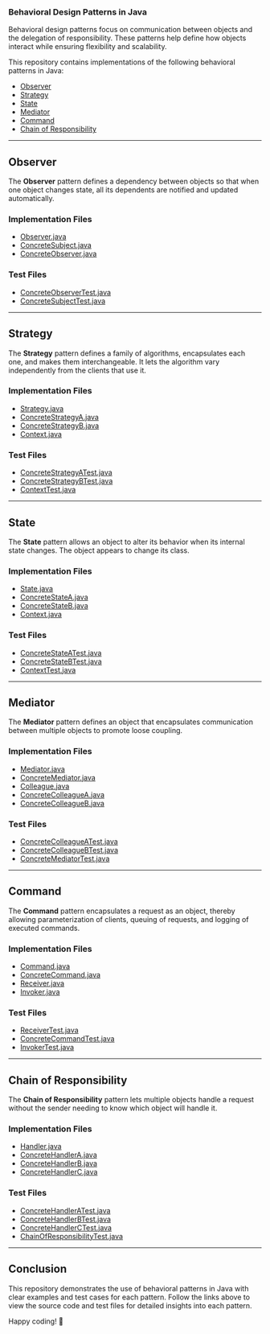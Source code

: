 ### **Behavioral Design Patterns in Java**

Behavioral design patterns focus on communication between objects and the delegation of responsibility. These patterns help define how objects interact while ensuring flexibility and scalability.

This repository contains implementations of the following behavioral patterns in Java:

- [Observer](#observer)
- [Strategy](#strategy)
- [State](#state)
- [Mediator](#mediator)
- [Command](#command)
- [Chain of Responsibility](#chain-of-responsibility)

---

## **Observer**

The **Observer** pattern defines a dependency between objects so that when one object changes state, all its dependents are notified and updated automatically.

### Implementation Files

- [Observer.java](./observer/Observer.java)
- [ConcreteSubject.java](./observer/ConcreteSubject.java)
- [ConcreteObserver.java](./observer/ConcreteObserver.java)

### Test Files

- [ConcreteObserverTest.java](../../test/behavioral/observer/ConcreteObserverTest.java)
- [ConcreteSubjectTest.java](../../test/behavioral/observer/ConcreteSubjectTest.java)

---

## **Strategy**

The **Strategy** pattern defines a family of algorithms, encapsulates each one, and makes them interchangeable. It lets the algorithm vary independently from the clients that use it.

### Implementation Files

- [Strategy.java](./strategy/Strategy.java)
- [ConcreteStrategyA.java](./strategy/ConcreteStrategyA.java)
- [ConcreteStrategyB.java](./strategy/ConcreteStrategyB.java)
- [Context.java](./strategy/Context.java)

### Test Files

- [ConcreteStrategyATest.java](../../test/behavioral/strategy/ConcreteStrategyATest.java)
- [ConcreteStrategyBTest.java](../../test/behavioral/strategy/ConcreteStrategyBTest.java)
- [ContextTest.java](../../test/behavioral/strategy/ContextTest.java)

---

## **State**

The **State** pattern allows an object to alter its behavior when its internal state changes. The object appears to change its class.

### Implementation Files

- [State.java](./state/State.java)
- [ConcreteStateA.java](./state/ConcreteStateA.java)
- [ConcreteStateB.java](./state/ConcreteStateB.java)
- [Context.java](./state/Context.java)

### Test Files

- [ConcreteStateATest.java](../../test/behavioral/state/ConcreteStateATest.java)
- [ConcreteStateBTest.java](../../test/behavioral/state/ConcreteStateBTest.java)
- [ContextTest.java](../../test/behavioral/state/ContextTest.java)

---

## **Mediator**

The **Mediator** pattern defines an object that encapsulates communication between multiple objects to promote loose coupling.

### Implementation Files

- [Mediator.java](./mediator/Mediator.java)
- [ConcreteMediator.java](./mediator/ConcreteMediator.java)
- [Colleague.java](./mediator/Colleague.java)
- [ConcreteColleagueA.java](./mediator/ConcreteColleagueA.java)
- [ConcreteColleagueB.java](./mediator/ConcreteColleagueB.java)

### Test Files

- [ConcreteColleagueATest.java](../../test/behavioral/mediator/ConcreteColleagueATest.java)
- [ConcreteColleagueBTest.java](../../test/behavioral/mediator/ConcreteColleagueBTest.java)
- [ConcreteMediatorTest.java](../../test/behavioral/mediator/ConcreteMediatorTest.java)

---

## **Command**

The **Command** pattern encapsulates a request as an object, thereby allowing parameterization of clients, queuing of requests, and logging of executed commands.

### Implementation Files

- [Command.java](./command/Command.java)
- [ConcreteCommand.java](./command/ConcreteCommand.java)
- [Receiver.java](./command/Receiver.java)
- [Invoker.java](./command/Invoker.java)

### Test Files

- [ReceiverTest.java](../../test/behavioral/command/ReceiverTest.java)
- [ConcreteCommandTest.java](../../test/behavioral/command/ConcreteCommandTest.java)
- [InvokerTest.java](../../test/behavioral/command/InvokerTest.java)

---

## **Chain of Responsibility**

The **Chain of Responsibility** pattern lets multiple objects handle a request without the sender needing to know which object will handle it.

### Implementation Files

- [Handler.java](./chainofresponsibility/Handler.java)
- [ConcreteHandlerA.java](./chainofresponsibility/ConcreteHandlerA.java)
- [ConcreteHandlerB.java](./chainofresponsibility/ConcreteHandlerB.java)
- [ConcreteHandlerC.java](./chainofresponsibility/ConcreteHandlerC.java)

### Test Files

- [ConcreteHandlerATest.java](../../test/behavioral/chainofresponsibility/ConcreteHandlerATest.java)
- [ConcreteHandlerBTest.java](../../test/behavioral/chainofresponsibility/ConcreteHandlerBTest.java)
- [ConcreteHandlerCTest.java](../../test/behavioral/chainofresponsibility/ConcreteHandlerCTest.java)
- [ChainOfResponsibilityTest.java](../../test/behavioral/chainofresponsibility/ChainOfResponsibilityTest.java)

---

## **Conclusion**

This repository demonstrates the use of behavioral patterns in Java with clear examples and test cases for each pattern. Follow the links above to view the source code and test files for detailed insights into each pattern.

Happy coding! 🚀

